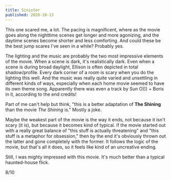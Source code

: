 ```yaml
---
title: Sinister
published: 2020-10-13
---
```


This one scared me, a lot. The pacing is magnificent, where as the movie goes along the nighttime scenes get longer and more agonizing, and the daytime scenes become shorter and less comforting. And could these be the best jump scares I've seen in a while? Probably yes.

The lighting and the music are probably the two most impressive elements of the movie. When a scene is dark, it's realistically dark. Even when a scene is during broad daylight, Ellison is often depicted in total shadow/profile. Every dark corner of a room is scary when you do the lighting this well. And the music was really quite varied and unsettling in different kinds of ways, especially when each home movie seemed to have its own theme song. Apparently there was even a track by Sun O))) + Boris in it, according to the end credits!

Part of me can't help but think, "this is a better adaptation of __The Shining__ than the movie _The Shining_ is." Mostly a joke.

Maybe the weakest part of the movie is the way it ends, not because it isn't scary (it is), but because it becomes kind of typical. If the movie started out with a really great balance of "this stuff is actually threatening" and "this stuff is a metaphor for obsession," then by the end it's obviously thrown out the latter and gone completely with the former. It follows the logic of the movie, but that's all it does, so it feels like kind of an uncreative ending.

Still, I was mighty impressed with this movie. It's much better than a typical haunted-house flick.

8/10
